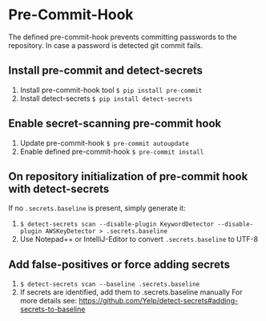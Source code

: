 # Pre-Commit-Hook
The defined pre-commit-hook prevents committing passwords to the repository. In case a password is detected
git commit fails.

## Install pre-commit and detect-secrets
1. Install pre-commit-hook tool
   `$ pip install pre-commit`
2. Install detect-secrets
   `$ pip install detect-secrets`

## Enable secret-scanning pre-commit hook
1. Update pre-commit-hook
   `$ pre-commit autoupdate`
2. Enable defined pre-commit-hook
   `$ pre-commit install`

## On repository initialization of pre-commit hook with detect-secrets
If no `.secrets.baseline` is present, simply generate it:
1. `$ detect-secrets scan --disable-plugin KeywordDetector --disable-plugin AWSKeyDetector > .secrets.baseline`
2. Use Notepad++ or IntelliJ-Editor to convert `.secrets.baseline` to UTF-8

## Add false-positives or force adding secrets
1. `$ detect-secrets scan --baseline .secrets.baseline`
2. If secrets are identified, add them to .secrets.baseline manually
For more details see: https://github.com/Yelp/detect-secrets#adding-secrets-to-baseline
